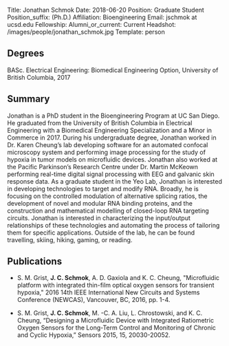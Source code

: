 Title: Jonathan Schmok
Date: 2018-06-20
Position: Graduate Student
Position_suffix: (Ph.D.)
Affiliation: Bioengineering
Email: jschmok at ucsd.edu
Fellowship:
Alumni_or_current: Current
Headshot: /images/people/jonathan_schmok.jpg
Template: person
<!-- Status: draft -->

## Degrees

BASc. Electrical Engineering: Biomedical Engineering Option, University of British Columbia, 2017
## Summary

Jonathan is a PhD student in the Bioengineering Program at UC San Diego. He graduated from the University of British Columbia in Electrical Engineering with a Biomedical Engineering Specialization and a Minor in Commerce in 2017. During his undergraduate degree, Jonathan worked in Dr. Karen Cheung’s lab developing software for an automated confocal microscopy system and performing image processing for the study of hypoxia in tumor models on microfluidic devices. Jonathan also worked at the Pacific Parkinson’s Research Centre under Dr. Martin McKeown performing real-time digital signal processing with EEG and galvanic skin response data.As a graduate student in the Yeo Lab, Jonathan is interested in developing technologies to target and modify RNA. Broadly, he is focusing on the controlled modulation of alternative splicing ratios, the development of novel and modular RNA binding proteins, and the construction and mathematical modelling of closed-loop RNA targeting circuits. Jonathan is interested in characterizing the input/output relationships of these technologies and automating the process of tailoring them for specific applications. Outside of the lab, he can be found travelling, skiing, hiking, gaming, or reading.


## Publications
* S. M. Grist, **J. C. Schmok**, A. D. Gaxiola and K. C. Cheung, "Microfluidic platform with integrated thin-film optical oxygen sensors for transient hypoxia," 2016 14th IEEE International New Circuits and Systems Conference (NEWCAS), Vancouver, BC, 2016, pp. 1-4.     

* S. M. Grist, **J. C. Schmok**, M. -C. A. Liu, L. Chrostowski, and K. C. Cheung, “Designing a Microfluidic Device with Integrated Ratiometric Oxygen Sensors for the Long-Term Control and Monitoring of Chronic and Cyclic Hypoxia,” Sensors 2015, 15, 20030-20052.